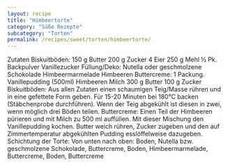 ```yaml
---
layout: recipe
title: "Himbeertorte"
category: "Süße Rezepte"
subcategory: "Torten"
permalink: /recipes/sweet/torten/himbeertorte/
---
```


Zutaten
Biskuitböden:
150 g Butter
200 g Zucker
4 Eier
250 g Mehl
½ Pk. Backpulver
Vanillezucker
Füllung/Deko:
Nutella oder geschmolzene Schokolade
Himbeermarmelade
Himbeeren
Buttercreme:
1 Packung. Vanillepudding (500ml)
Himbeeren
Milch
300 g Butter
100 g Zucker
Biskuitböden:
Aus allen Zutaten einen schaumigen Teig/Masse rühren und in eine gefettete Form geben. Für 15-20 Minuten bei 180°C backen (Stäbchenprobe durchführen). Wenn der Teig abgekühlt ist diesen in zwei, wenn möglich drei Böden teilen.
Buttercreme:
Einen Teil der Himbeeren pürieren und mit Milch zu 500 ml auffüllen. Mit dieser Mischung den Vanillepudding kochen. Butter weich rühren, Zucker zugeben und den auf Zimmertemperatur abgekühlten Pudding esslöffelweise dazugeben.
Schichtung der Torte:
Von unten nach oben:
Boden, Nutella bzw. geschmolzene Schokolade, Buttercreme, Boden, Himbeermarmelade, Buttercreme, Boden, Buttercreme
